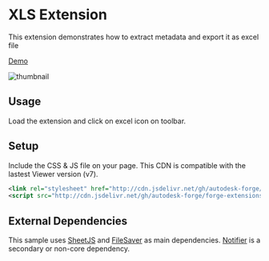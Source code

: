 # XLS Extension

This extension demonstrates how to extract metadata and export it as excel file

[Demo](https://forge-extensions.autodesk.io/?extension=XLSExtension)

![thumbnail](extension.gif)

## Usage

Load the extension and click on excel icon on toolbar. 

## Setup

Include the CSS & JS file on your page. This CDN is compatible with the lastest Viewer version (v7).

```xml
<link rel="stylesheet" href="http://cdn.jsdelivr.net/gh/autodesk-forge/forge-extensions/public/extensions/DrawToolExtension/contents/main.css">
<script src="http://cdn.jsdelivr.net/gh/autodesk-forge/forge-extensions/public/extensions/DrawToolExtension/contents/main.js"></script>
```

## External Dependencies

This sample uses [SheetJS](https://github.com/SheetJS/js-xlsx) and [FileSaver](https://github.com/eligrey/FileSaver.js) as main dependencies. [Notifier](https://notifyjs.jpillora.com/) is a secondary or non-core dependency.


